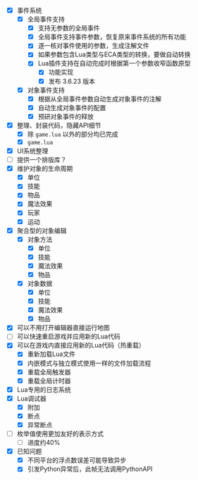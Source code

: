 - [x] 事件系统
  - [x] 全局事件支持
    - [x] 支持无参数的全局事件
    - [x] 全局事件支持事件参数，恢复原来事件系统的所有功能
    - [x] 逐一核对事件使用的参数，生成注解文件
    - [x] 如果参数包含Lua类型与ECA类型的转换，要做自动转换
    - [x] Lua插件支持在自动完成时根据第一个参数收窄函数原型
      - [x] 功能实现
      - [x] 发布 3.6.23 版本
  - [x] 对象事件支持
    - [x] 根据从全局事件参数自动生成对象事件的注解
    - [x] 自动生成对象事件的配置
    - [x] 预研对象事件的释放
- [x] 整理、封装代码，隐藏API细节
  - [x] 除 `game.lua` 以外的部分均已完成
  - [x] `game.lua`
- [x] UI系统整理
- [ ] 提供一个排版库？
- [x] 维护对象的生命周期
  - [x] 单位
  - [x] 技能
  - [x] 物品
  - [x] 魔法效果
  - [x] 玩家
  - [x] 运动
- [x] 聚合型的对象编辑
  - [x] 对象方法
    - [x] 单位
    - [x] 技能
    - [x] 魔法效果
    - [x] 物品
  - [x] 对象数据
    - [x] 单位
    - [x] 技能
    - [x] 魔法效果
    - [x] 物品
- [x] 可以不用打开编辑器直接运行地图
- [ ] 可以快速重启游戏并应用新的Lua代码
- [x] 可以在游戏内直接应用新的Lua代码（热重载）
  - [x] 重新加载Lua文件
  - [x] 内嵌模式与独立模式使用一样的文件加载流程
  - [x] 重载全局触发器
  - [x] 重载全局计时器
- [x] Lua专用的日志系统
- [x] Lua调试器
  - [x] 附加
  - [x] 断点
  - [x] 异常断点
- [ ] 枚举值使用更加友好的表示方式
  - [ ] 进度约40%
- [x] 已知问题
  - [x] 不同平台的浮点数误差可能导致异步
  - [x] 引发Python异常后，此帧无法调用PythonAPI
